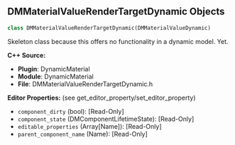 ## DMMaterialValueRenderTargetDynamic Objects

```python
class DMMaterialValueRenderTargetDynamic(DMMaterialValueDynamic)
```

Skeleton class because this offers no functionality in a dynamic model. Yet.

**C++ Source:**

- **Plugin**: DynamicMaterial
- **Module**: DynamicMaterial
- **File**: DMMaterialValueRenderTargetDynamic.h

**Editor Properties:** (see get_editor_property/set_editor_property)

- ``component_dirty`` (bool):  [Read-Only]
- ``component_state`` (DMComponentLifetimeState):  [Read-Only]
- ``editable_properties`` (Array[Name]):  [Read-Only]
- ``parent_component_name`` (Name):  [Read-Only]

<a id="unreal.DMMaterialValueTextureDynamic"></a>